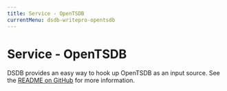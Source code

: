 ```yaml
---
title: Service - OpenTSDB
currentMenu: dsdb-writepro-opentsdb
---
```


# Service - OpenTSDB

DSDB provides an easy way to hook up OpenTSDB as an input source.
See the [README on GitHub](https://github.com/dsdb/dsdb/blob/master/services/opentsdb/README.md) for more information.
